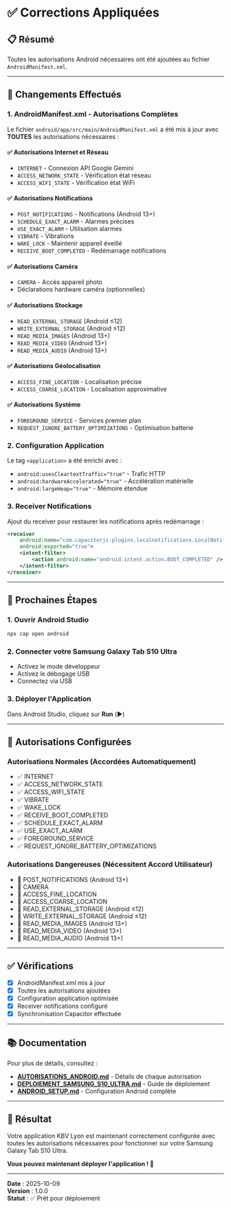 # ✅ Corrections Appliquées

## 📋 Résumé

Toutes les autorisations Android nécessaires ont été ajoutées au fichier `AndroidManifest.xml`.

---

## 🔧 Changements Effectués

### 1. **AndroidManifest.xml - Autorisations Complètes**

Le fichier `android/app/src/main/AndroidManifest.xml` a été mis à jour avec **TOUTES** les autorisations nécessaires :

#### ✅ Autorisations Internet et Réseau
- `INTERNET` - Connexion API Google Gemini
- `ACCESS_NETWORK_STATE` - Vérification état réseau
- `ACCESS_WIFI_STATE` - Vérification état WiFi

#### ✅ Autorisations Notifications
- `POST_NOTIFICATIONS` - Notifications (Android 13+)
- `SCHEDULE_EXACT_ALARM` - Alarmes précises
- `USE_EXACT_ALARM` - Utilisation alarmes
- `VIBRATE` - Vibrations
- `WAKE_LOCK` - Maintenir appareil éveillé
- `RECEIVE_BOOT_COMPLETED` - Redémarrage notifications

#### ✅ Autorisations Caméra
- `CAMERA` - Accès appareil photo
- Déclarations hardware caméra (optionnelles)

#### ✅ Autorisations Stockage
- `READ_EXTERNAL_STORAGE` (Android ≤12)
- `WRITE_EXTERNAL_STORAGE` (Android ≤12)
- `READ_MEDIA_IMAGES` (Android 13+)
- `READ_MEDIA_VIDEO` (Android 13+)
- `READ_MEDIA_AUDIO` (Android 13+)

#### ✅ Autorisations Géolocalisation
- `ACCESS_FINE_LOCATION` - Localisation précise
- `ACCESS_COARSE_LOCATION` - Localisation approximative

#### ✅ Autorisations Système
- `FOREGROUND_SERVICE` - Services premier plan
- `REQUEST_IGNORE_BATTERY_OPTIMIZATIONS` - Optimisation batterie

### 2. **Configuration Application**

Le tag `<application>` a été enrichi avec :
- `android:usesCleartextTraffic="true"` - Trafic HTTP
- `android:hardwareAccelerated="true"` - Accélération matérielle
- `android:largeHeap="true"` - Mémoire étendue

### 3. **Receiver Notifications**

Ajout du receiver pour restaurer les notifications après redémarrage :
```xml
<receiver
    android:name="com.capacitorjs.plugins.localnotifications.LocalNotificationRestoreReceiver"
    android:exported="true">
    <intent-filter>
        <action android:name="android.intent.action.BOOT_COMPLETED" />
    </intent-filter>
</receiver>
```

---

## 🚀 Prochaines Étapes

### 1. Ouvrir Android Studio
```bash
npx cap open android
```

### 2. Connecter votre Samsung Galaxy Tab S10 Ultra
- Activez le mode développeur
- Activez le débogage USB
- Connectez via USB

### 3. Déployer l'Application
Dans Android Studio, cliquez sur **Run** (▶️)

---

## 📱 Autorisations Configurées

### Autorisations Normales (Accordées Automatiquement)
- ✅ INTERNET
- ✅ ACCESS_NETWORK_STATE
- ✅ ACCESS_WIFI_STATE
- ✅ VIBRATE
- ✅ WAKE_LOCK
- ✅ RECEIVE_BOOT_COMPLETED
- ✅ SCHEDULE_EXACT_ALARM
- ✅ USE_EXACT_ALARM
- ✅ FOREGROUND_SERVICE
- ✅ REQUEST_IGNORE_BATTERY_OPTIMIZATIONS

### Autorisations Dangereuses (Nécessitent Accord Utilisateur)
- 🔔 POST_NOTIFICATIONS (Android 13+)
- 📸 CAMERA
- 📍 ACCESS_FINE_LOCATION
- 📍 ACCESS_COARSE_LOCATION
- 📁 READ_EXTERNAL_STORAGE (Android ≤12)
- 📁 WRITE_EXTERNAL_STORAGE (Android ≤12)
- 📁 READ_MEDIA_IMAGES (Android 13+)
- 📁 READ_MEDIA_VIDEO (Android 13+)
- 📁 READ_MEDIA_AUDIO (Android 13+)

---

## ✅ Vérifications

- [x] AndroidManifest.xml mis à jour
- [x] Toutes les autorisations ajoutées
- [x] Configuration application optimisée
- [x] Receiver notifications configuré
- [x] Synchronisation Capacitor effectuée

---

## 📚 Documentation

Pour plus de détails, consultez :
- **[AUTORISATIONS_ANDROID.md](./AUTORISATIONS_ANDROID.md)** - Détails de chaque autorisation
- **[DEPLOIEMENT_SAMSUNG_S10_ULTRA.md](./DEPLOIEMENT_SAMSUNG_S10_ULTRA.md)** - Guide de déploiement
- **[ANDROID_SETUP.md](./ANDROID_SETUP.md)** - Configuration Android complète

---

## 🎯 Résultat

Votre application KBV Lyon est maintenant correctement configurée avec toutes les autorisations nécessaires pour fonctionner sur votre Samsung Galaxy Tab S10 Ultra.

**Vous pouvez maintenant déployer l'application ! 🚀**

---

**Date** : 2025-10-09  
**Version** : 1.0.0  
**Statut** : ✅ Prêt pour déploiement
